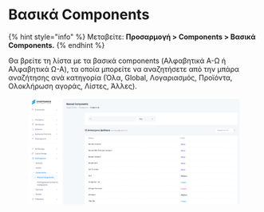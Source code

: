 # Βασικά Components

{% hint style="info" %}
Μεταβείτε: **Προσαρμογή > Components > Βασικά Components.**
{% endhint %}

Θα βρείτε τη λίστα με τα βασικά components (Αλφαβητικά Α-Ω ή Αλφαβητικά Ω-Α), τα οποία μπορείτε να αναζητήσετε από την μπάρα αναζήτησης ανά κατηγορία (Όλα, Global, Λογαριασμός, Προϊόντα, Ολοκλήρωση αγοράς, Λίστες, Άλλες).&#x20;

<figure><img src="../../.gitbook/assets/ScreenHunter 196 (1).png" alt=""><figcaption></figcaption></figure>
